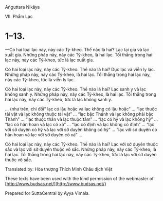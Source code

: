  

Aṅguttara Nikāya

VII. Phẩm Lạc

# 1–13.

—Có hai loại lạc này, này các Tỷ-kheo. Thế nào là hai? Lạc tại gia và lạc xuất gia. Những pháp này, này các Tỷ-kheo, là hai lạc. Tối thắng trong hai lạc này, này các Tỷ-kheo, tức là lạc xuất gia.

Có hai loại lạc này, này các Tỷ-kheo. Thế nào là hai? Dục lạc và viễn ly lạc. Những pháp này, này các Tỷ-kheo, là hai lạc. Tối thắng trong hai lạc này, này các Tỷ-kheo, tức là viễn ly lạc.

Có hai loại lạc này, này các Tỷ-kheo. Thế nào là hai? Lạc sanh y và lạc không sanh y. Những pháp này, này các Tỷ-kheo, là hai lạc. Tối thắng trong hai lạc này, này các Tỷ-kheo, tức là lạc không sanh y.

... (như trên, chỉ đổi” lạc có lậu hoặc và lạc không có lậu hoặc” ... “lạc thuộc tài vật và lạc không thuộc tài vật” ... “lạc bậc Thánh và lạc không phải bậc Thánh” ... “lạc thuộc thân và lạc thuộc tâm” ... “lạc có hỷ và lạc không hỷ” ... “lạc có hân hoan và lạc có xả” ... “lạc có định và lạc không có định” ... “lạc với sở duyên có hỷ và lạc với sở duyên không có hỷ” ... “lạc với sở duyên có hân hoan và lạc với sở duyên có xả” ...

Có hai loại lạc này, này các Tỷ-kheo. Thế nào là hai? Lạc với sở duyên thuộc sắc và lạc với sở duyên thuộc vô sắc. Những pháp này, này các Tỷ-kheo, là hai lạc. Tối thắng trong hai lạc này, này các Tỷ-kheo, tức là lạc với sở duyên thuộc vô sắc.

Translated by: Hòa thượng Thích Minh Châu dịch Việt

These texts have been used with the kind permission of the webmaster of [http://www.budsas.net/](http://www.budsas.net/)

Prepared for SuttaCentral by Ayya Vimala.